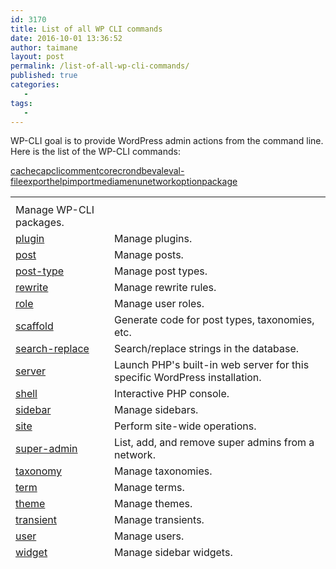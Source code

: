 ```yaml
---
id: 3170
title: List of all WP CLI commands
date: 2016-10-01 13:36:52
author: taimane
layout: post
permalink: /list-of-all-wp-cli-commands/
published: true
categories:
   -
tags:
   -
---
```

WP-CLI goal is to provide WordPress admin actions from the command line. Here is the list of the WP-CLI commands:



<table>

<thead>

<tr>

<th></th>

<th></th>

</tr>
<a rel="nofollow" href="https://
</thead>

<tbody>
<a rel="nofollow" href="https://
<tr>

<td><a rel="nofollow" href="https://wp-cli.org/commands/cache/">cache</a></td>
<a rel="nofollow" href="https://
<td>Manage the object cache.</td>

</tr>
<a rel="nofollow" href="https://
<tr>

<td><a rel="nofollow" href="https://wp-cli.org/commands/cap/">cap</a></td>
<a rel="nofollow" href="https://
<td>Manage user capabilities.</td>

</tr>
<a rel="nofollow" href="https://
<tr>

<td><a rel="nofollow" href="https://wp-cli.org/commands/cli/">cli</a></td>
<a rel="nofollow" href="https://
<td>Get information about WP-CLI itself.</td>

</tr>
<a rel="nofollow" href="https://
<tr>

<td><a rel="nofollow" href="https://wp-cli.org/commands/comment/">comment</a></td>
<a rel="nofollow" href="https://
<td>Manage comments.</td>

</tr>
<a rel="nofollow" href="https://
<tr>

<td><a rel="nofollow" href="https://wp-cli.org/commands/core/">core</a></td>
<a rel="nofollow" href="https://
<td>Download, install, update and otherwise manage WordPress proper.</td>

</tr>
<a rel="nofollow" href="https://
<tr>

<td><a rel="nofollow" href="https://wp-cli.org/commands/cron/">cron</a></td>
<a rel="nofollow" href="https://
<td>Manage WP-Cron events and schedules.</td>

</tr>
<a rel="nofollow" href="https://
<tr>

<td><a rel="nofollow" href="https://wp-cli.org/commands/db/">db</a></td>
<a rel="nofollow" href="https://
<td>Perform basic database operations.</td>

</tr>
<a rel="nofollow" href="https://
<tr>

<td><a rel="nofollow" href="https://wp-cli.org/commands/eval/">eval</a></td>
<a rel="nofollow" href="https://
<td>Execute arbitrary PHP code.</td>

</tr>
<a rel="nofollow" href="https://
<tr>

<td><a rel="nofollow" href="https://wp-cli.org/commands/eval-file/">eval-file</a></td>
<a rel="nofollow" href="https://
<td>Load and execute a PHP file.</td>

</tr>
<a rel="nofollow" href="https://
<tr>

<td><a rel="nofollow" href="https://wp-cli.org/commands/export/">export</a></td>
<a rel="nofollow" href="https://
<td>Export content to a WXR file.</td>

</tr>
<a rel="nofollow" href="https://
<tr>

<td><a rel="nofollow" href="https://wp-cli.org/commands/help/">help</a></td>
<a rel="nofollow" href="https://
<td>Get help on WP-CLI, or on a specific command.</td>

</tr>
<a rel="nofollow" href="https://
<tr>

<td><a rel="nofollow" href="https://wp-cli.org/commands/import/">import</a></td>
<a rel="nofollow" href="https://
<td>Import content from a WXR file.</td>

</tr>
<a rel="nofollow" href="https://
<tr>

<td><a rel="nofollow" href="https://wp-cli.org/commands/media/">media</a></td>
<a rel="nofollow" href="https://
<td>Manage attachments.</td>

</tr>
<a rel="nofollow" href="https://
<tr>

<td><a rel="nofollow" href="https://wp-cli.org/commands/menu/">menu</a></td>
<a rel="nofollow" href="https://
<td>List, create, assign, and delete menus.</td>

</tr>
<a rel="nofollow" href="https://
<tr>

<td><a rel="nofollow" href="https://wp-cli.org/commands/network/">network</a></td>
<a rel="nofollow" href="https://
<td> Manage network</td>

</tr>
<a rel="nofollow" href="https://
<tr>

<td><a rel="nofollow" href="https://wp-cli.org/commands/option/">option</a></td>
<a rel="nofollow" href="https://
<td>Manage options.</td>

</tr>
<a rel="nofollow" href="https://
<tr>

<td><a rel="nofollow" href="https://wp-cli.org/commands/package/">package</a></td>

<td>Manage WP-CLI packages.</td>

</tr>

<tr>

<td><a rel="nofollow" href="https://wp-cli.org/commands/plugin/">plugin</a></td>

<td>Manage plugins.</td>

</tr>

<tr>

<td><a rel="nofollow" href="https://wp-cli.org/commands/post/">post</a></td>

<td>Manage posts.</td>

</tr>

<tr>

<td><a rel="nofollow" href="https://wp-cli.org/commands/post-type/">post-type</a></td>

<td>Manage post types.</td>

</tr>

<tr>

<td><a rel="nofollow" href="https://wp-cli.org/commands/rewrite/">rewrite</a></td>

<td>Manage rewrite rules.</td>

</tr>

<tr>

<td><a rel="nofollow" href="https://wp-cli.org/commands/role/">role</a></td>

<td>Manage user roles.</td>

</tr>

<tr>

<td><a rel="nofollow" href="https://wp-cli.org/commands/scaffold/">scaffold</a></td>

<td>Generate code for post types, taxonomies, etc.</td>

</tr>

<tr>

<td><a rel="nofollow" href="https://wp-cli.org/commands/search-replace/">search-replace</a></td>

<td>Search/replace strings in the database.</td>

</tr>

<tr>

<td><a rel="nofollow" href="https://wp-cli.org/commands/server/">server</a></td>

<td>Launch PHP's built-in web server for this specific WordPress installation.</td>

</tr>

<tr>

<td><a rel="nofollow" href="https://wp-cli.org/commands/shell/">shell</a></td>

<td>Interactive PHP console.</td>

</tr>

<tr>

<td><a rel="nofollow" href="https://wp-cli.org/commands/sidebar/">sidebar</a></td>

<td>Manage sidebars.</td>

</tr>

<tr>

<td><a rel="nofollow" href="https://wp-cli.org/commands/site/">site</a></td>

<td>Perform site-wide operations.</td>

</tr>

<tr>

<td><a rel="nofollow" href="https://wp-cli.org/commands/super-admin/">super-admin</a></td>

<td>List, add, and remove super admins from a network.</td>

</tr>

<tr>

<td><a rel="nofollow" href="https://wp-cli.org/commands/taxonomy/">taxonomy</a></td>

<td>Manage taxonomies.</td>

</tr>

<tr>

<td><a rel="nofollow" href="https://wp-cli.org/commands/term/">term</a></td>

<td>Manage terms.</td>

</tr>

<tr>

<td><a rel="nofollow" href="https://wp-cli.org/commands/theme/">theme</a></td>

<td>Manage themes.</td>

</tr>

<tr>

<td><a rel="nofollow" href="https://wp-cli.org/commands/transient/">transient</a></td>

<td>Manage transients.</td>

</tr>

<tr>

<td><a rel="nofollow" href="https://wp-cli.org/commands/user/">user</a></td>

<td>Manage users.</td>

</tr>

<tr>

<td><a rel="nofollow" href="https://wp-cli.org/commands/widget/">widget</a></td>

<td>Manage sidebar widgets.</td>

</tr>

</tbody>

</table>  

